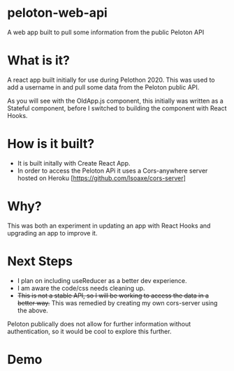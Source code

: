 # peloton-web-api
A web app built to pull some information from the public Peloton API

# What is it?
A react app built initially for use during Pelothon 2020. This was used to add a username in and pull some data from the Peloton public API.

As you will see with the OldApp.js component, this initially was written as a Stateful component, before I switched to building the component with React Hooks.

# How is it built?
- It is built initally with Create React App.
- In order to access the Peloton APi it uses a Cors-anywhere server hosted on Heroku [https://github.com/Isoaxe/cors-server]

# Why?
This was both an experiment in updating an app with React Hooks and upgrading an app to improve it.

# Next Steps
- I plan on including useReducer as a better dev experience. 
- I am aware the code/css needs cleaning up.
- ~~This is not a stable API, so I will be working to access the data in a better way.~~ This was remedied by creating my own cors-server using the above.

Peloton publically does not allow for further information without authentication, so it would be cool to explore this further.

# Demo
